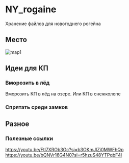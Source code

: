 # NY_rogaine
Хранение файлов для новогоднего рогейна

## Место
![map1](https://github.com/StDeniks/NY_rogaine/assets/11710706/c632baa8-b847-446c-ab2e-7ba59550aa79)


## Идеи для КП

### Вморозить в лёд
Вморозить КП в лёд на озере. Или КП в снежколепе

### Спрятать среди замков

## Разное
### Полезные ссылки
https://youtu.be/Ftl7XROb3Gc?si=b3OKmJlZi0MWFhQp  
https://youtu.be/bQNVr16G4N0?si=r5hzuS48YTPqbF4l
